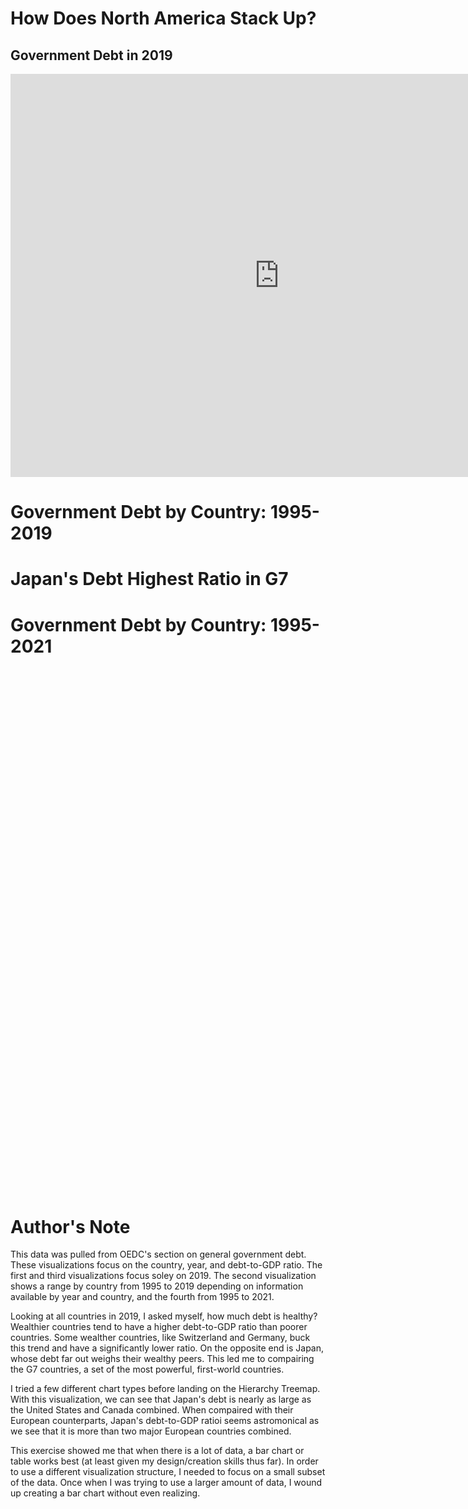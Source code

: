 # How Does North America Stack Up? 
## Government Debt in 2019

<iframe src="https://data.oecd.org/chart/6OcN" width="860" height="645" style="border: 0" mozallowfullscreen="true" webkitallowfullscreen="true" allowfullscreen="true"><a href="https://data.oecd.org/chart/6OcN" target="_blank">OECD Chart: General government debt, Total, % of GDP, Annual, 2019</a></iframe>

# Government Debt by Country: 1995-2019

<div class="flourish-embed flourish-chart" data-src="visualisation/11147078"><script src="https://public.flourish.studio/resources/embed.js"></script></div>

# Japan's Debt Highest Ratio in G7

<div class="flourish-embed flourish-hierarchy" data-src="visualisation/11151609"><script src="https://public.flourish.studio/resources/embed.js"></script></div>

# Government Debt by Country: 1995-2021

<script type='text/javascript' src='https://prod-useast-a.online.tableau.com/javascripts/api/viz_v1.js'></script><div class='tableauPlaceholder' style='width: 1589px; height: 837px;'><object class='tableauViz' width='1589' height='837' style='display:none;'><param name='host_url' value='https%3A%2F%2Fprod-useast-a.online.tableau.com%2F' /> <param name='embed_code_version' value='3' /> <param name='site_root' value='&#47;t&#47;kristinlyndal' /><param name='name' value='GovntDebt_Source-OECD&#47;GovntDebt_SourceOECD' /><param name='tabs' value='no' /><param name='toolbar' value='yes' /><param name='showAppBanner' value='false' /></object></div>

# Author's Note

This data was pulled from OEDC's section on general government debt. These visualizations focus on the country, year, and debt-to-GDP ratio.  The first and third visualizations focus soley on 2019. The second visualization shows a range by country from 1995 to 2019 depending on information available by year and country, and the fourth from 1995 to 2021. 

Looking at all countries in 2019, I asked myself, how much debt is healthy? Wealthier countries tend to have a higher debt-to-GDP ratio than poorer countries. Some wealther countries, like Switzerland and Germany, buck this trend and have a significantly lower ratio. On the opposite end is Japan, whose debt far out weighs their wealthy peers. This led me to compairing the G7 countries, a set of the most powerful, first-world countries. 

I tried a few different chart types before landing on the Hierarchy Treemap. With this visualization, we can see that Japan's debt is nearly as large as the United States and Canada combined. When compaired with their European counterparts, Japan's debt-to-GDP ratioi seems astromonical as we see that it is more than two major European countries combined. 

This exercise showed me that when there is a lot of data, a bar chart or table works best (at least given my design/creation skills thus far). In order to use a different visualization structure, I needed to focus on a small subset of the data. Once when I was trying to use a larger amount of data, I wound up creating a bar chart without even realizing. 
